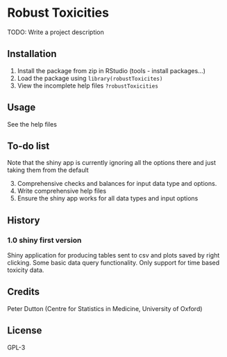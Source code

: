 # Robust Toxicities #

TODO: Write a project description

## Installation ##

1. Install the package from zip in RStudio (tools - install packages...)
2. Load the package using `library(robustToxicites)`
3. View the incomplete help files `?robustToxicities`

## Usage ##

See the help files

## To-do list ##

Note that the shiny app is currently ignoring all the options there and just taking them from the default

3. Comprehensive checks and balances for input data type and options.
4. Write comprehensive help files
5.  Ensure the shiny app works for all data types and input options

## History ##

### 1.0 shiny first version ###
Shiny application for producing tables sent to csv and plots saved by right clicking. Some basic data query functionality. Only support for time based toxicity data. 

## Credits ##

Peter Dutton (Centre for Statistics in Medicine, University of Oxford)

## License ##

GPL-3